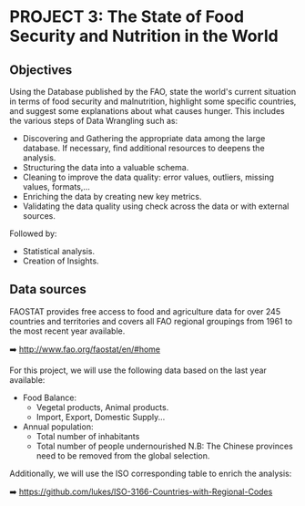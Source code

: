 # PROJECT 3: The State of Food Security and Nutrition in the World

## Objectives
Using the Database published by the FAO, state the world's current situation in terms of food security and malnutrition, highlight some specific countries, and suggest some explanations about what causes hunger. This includes the various steps of Data Wrangling such as:
- Discovering and Gathering the appropriate data among the large database. If necessary, find additional resources to deepens the analysis.
- Structuring the data into a valuable schema.
- Cleaning to improve the data quality: error values, outliers, missing values, formats,...
- Enriching the data by creating new key metrics.
- Validating the data quality using check across the data or with external sources.

Followed by:
- Statistical analysis.
- Creation of Insights.

## Data sources
FAOSTAT provides free access to food and agriculture data for over 245 countries and territories and covers all FAO regional groupings from 1961 to the most recent year available. 

➡️ http://www.fao.org/faostat/en/#home

For this project, we will use the following data based on the last year available:
- Food Balance:
    - Vegetal products, Animal products.
    - Import, Export, Domestic Supply...
- Annual population:
    - Total number of inhabitants
    - Total number of people undernourished 
    N.B: The Chinese provinces need to be removed from the global selection.

Additionally, we will use the ISO corresponding table to enrich the analysis: 

➡️ https://github.com/lukes/ISO-3166-Countries-with-Regional-Codes
